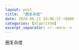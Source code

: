 ```yaml
---
layout: post
title:  "圈复杂度"
date: 2020-06-11 10:06:12 +0800
categories: [algorithm]
excerpt_separator: <!--more-->
---
```

圈复杂度
<!--more-->